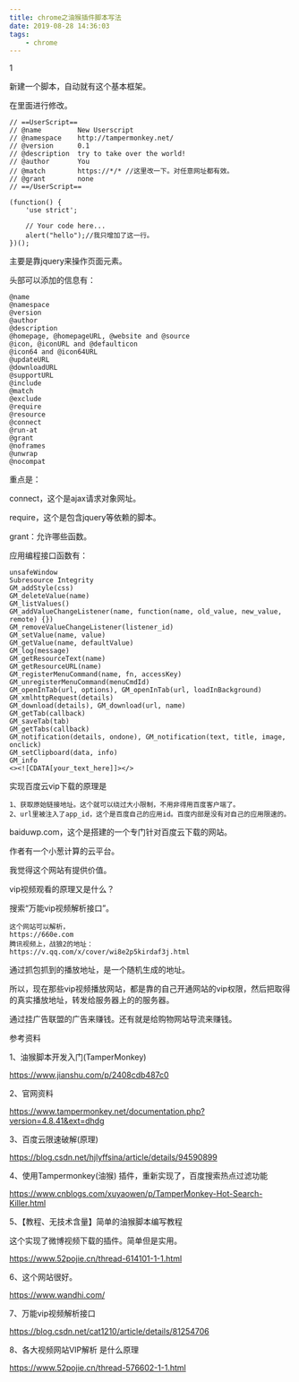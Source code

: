 ```yaml
---
title: chrome之油猴插件脚本写法
date: 2019-08-28 14:36:03
tags:
	- chrome
---
```


1

新建一个脚本，自动就有这个基本框架。

在里面进行修改。

```
// ==UserScript==
// @name         New Userscript
// @namespace    http://tampermonkey.net/
// @version      0.1
// @description  try to take over the world!
// @author       You
// @match        https://*/* //这里改一下。对任意网址都有效。
// @grant        none
// ==/UserScript==

(function() {
    'use strict';

    // Your code here...
    alert("hello");//我只增加了这一行。
})();
```

主要是靠jquery来操作页面元素。

头部可以添加的信息有：

```
@name
@namespace
@version
@author
@description
@homepage, @homepageURL, @website and @source
@icon, @iconURL and @defaulticon
@icon64 and @icon64URL
@updateURL
@downloadURL
@supportURL
@include
@match
@exclude
@require
@resource
@connect
@run-at
@grant
@noframes
@unwrap
@nocompat
```

重点是：

connect，这个是ajax请求对象网址。

require，这个是包含jquery等依赖的脚本。

grant：允许哪些函数。



应用编程接口函数有：

```
unsafeWindow
Subresource Integrity
GM_addStyle(css)
GM_deleteValue(name)
GM_listValues()
GM_addValueChangeListener(name, function(name, old_value, new_value, remote) {})
GM_removeValueChangeListener(listener_id)
GM_setValue(name, value)
GM_getValue(name, defaultValue)
GM_log(message)
GM_getResourceText(name)
GM_getResourceURL(name)
GM_registerMenuCommand(name, fn, accessKey)
GM_unregisterMenuCommand(menuCmdId)
GM_openInTab(url, options), GM_openInTab(url, loadInBackground)
GM_xmlhttpRequest(details)
GM_download(details), GM_download(url, name)
GM_getTab(callback)
GM_saveTab(tab)
GM_getTabs(callback)
GM_notification(details, ondone), GM_notification(text, title, image, onclick)
GM_setClipboard(data, info)
GM_info
<><![CDATA[your_text_here]]></>
```



实现百度云vip下载的原理是

```
1、获取原始链接地址。这个就可以绕过大小限制，不用非得用百度客户端了。
2、url里被注入了app_id，这个是百度自己的应用id。百度内部是没有对自己的应用限速的。
```

baiduwp.com，这个是搭建的一个专门针对百度云下载的网站。

作者有一个小葱计算的云平台。

我觉得这个网站有提供价值。



vip视频观看的原理又是什么？

搜索“万能vip视频解析接口”。

```
这个网站可以解析，
https://660e.com
腾讯视频上，战狼2的地址：
https://v.qq.com/x/cover/wi8e2p5kirdaf3j.html
```

通过抓包抓到的播放地址，是一个随机生成的地址。

所以，现在那些vip视频播放网站，都是靠的自己开通网站的vip权限，然后把取得的真实播放地址，转发给服务器上的的服务器。

通过挂广告联盟的广告来赚钱。还有就是给购物网站导流来赚钱。



参考资料

1、油猴脚本开发入门(TamperMonkey)

https://www.jianshu.com/p/2408cdb487c0

2、官网资料

<https://www.tampermonkey.net/documentation.php?version=4.8.41&ext=dhdg>

3、百度云限速破解(原理)

https://blog.csdn.net/hjlyffsina/article/details/94590899

4、使用Tampermonkey(油猴) 插件，重新实现了，百度搜索热点过滤功能

https://www.cnblogs.com/xuyaowen/p/TamperMonkey-Hot-Search-Killer.html

5、【教程、无技术含量】简单的油猴脚本编写教程

这个实现了微博视频下载的插件。简单但是实用。

https://www.52pojie.cn/thread-614101-1-1.html

6、这个网站很好。

https://www.wandhi.com/

7、万能vip视频解析接口

https://blog.csdn.net/cat1210/article/details/81254706

8、各大视频网站VIP解析 是什么原理

https://www.52pojie.cn/thread-576602-1-1.html